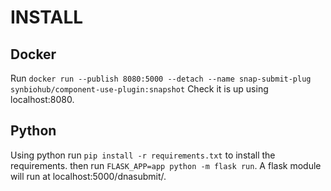 # INSTALL
## Docker
Run `docker run --publish 8080:5000 --detach --name snap-submit-plug synbiohub/component-use-plugin:snapshot` Check it is up using localhost:8080.

## Python
Using python run `pip install -r requirements.txt` to install the requirements.
then run `FLASK_APP=app python -m flask run`.
A flask module will run at localhost:5000/dnasubmit/.
